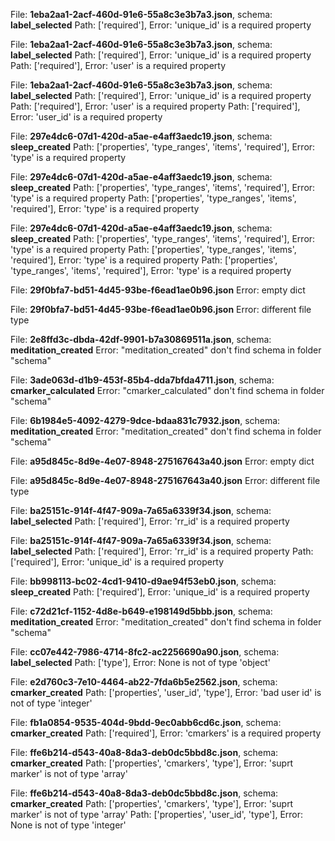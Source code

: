 File: **1eba2aa1-2acf-460d-91e6-55a8c3e3b7a3.json**, schema: **label_selected**
Path: ['required'], Error: 'unique_id' is a required property

File: **1eba2aa1-2acf-460d-91e6-55a8c3e3b7a3.json**, schema: **label_selected**
Path: ['required'], Error: 'unique_id' is a required property
Path: ['required'], Error: 'user' is a required property

File: **1eba2aa1-2acf-460d-91e6-55a8c3e3b7a3.json**, schema: **label_selected**
Path: ['required'], Error: 'unique_id' is a required property
Path: ['required'], Error: 'user' is a required property
Path: ['required'], Error: 'user_id' is a required property

File: **297e4dc6-07d1-420d-a5ae-e4aff3aedc19.json**, schema: **sleep_created**
Path: ['properties', 'type_ranges', 'items', 'required'], Error: 'type' is a required property

File: **297e4dc6-07d1-420d-a5ae-e4aff3aedc19.json**, schema: **sleep_created**
Path: ['properties', 'type_ranges', 'items', 'required'], Error: 'type' is a required property
Path: ['properties', 'type_ranges', 'items', 'required'], Error: 'type' is a required property

File: **297e4dc6-07d1-420d-a5ae-e4aff3aedc19.json**, schema: **sleep_created**
Path: ['properties', 'type_ranges', 'items', 'required'], Error: 'type' is a required property
Path: ['properties', 'type_ranges', 'items', 'required'], Error: 'type' is a required property
Path: ['properties', 'type_ranges', 'items', 'required'], Error: 'type' is a required property

File: **29f0bfa7-bd51-4d45-93be-f6ead1ae0b96.json**
Error: empty dict

File: **29f0bfa7-bd51-4d45-93be-f6ead1ae0b96.json**
Error: different file type

File: **2e8ffd3c-dbda-42df-9901-b7a30869511a.json**, schema: **meditation_created**
Error: "meditation_created" don't find schema in folder "schema"

File: **3ade063d-d1b9-453f-85b4-dda7bfda4711.json**, schema: **cmarker_calculated**
Error: "cmarker_calculated" don't find schema in folder "schema"

File: **6b1984e5-4092-4279-9dce-bdaa831c7932.json**, schema: **meditation_created**
Error: "meditation_created" don't find schema in folder "schema"

File: **a95d845c-8d9e-4e07-8948-275167643a40.json**
Error: empty dict

File: **a95d845c-8d9e-4e07-8948-275167643a40.json**
Error: different file type

File: **ba25151c-914f-4f47-909a-7a65a6339f34.json**, schema: **label_selected**
Path: ['required'], Error: 'rr_id' is a required property

File: **ba25151c-914f-4f47-909a-7a65a6339f34.json**, schema: **label_selected**
Path: ['required'], Error: 'rr_id' is a required property
Path: ['required'], Error: 'unique_id' is a required property

File: **bb998113-bc02-4cd1-9410-d9ae94f53eb0.json**, schema: **sleep_created**
Path: ['required'], Error: 'unique_id' is a required property

File: **c72d21cf-1152-4d8e-b649-e198149d5bbb.json**, schema: **meditation_created**
Error: "meditation_created" don't find schema in folder "schema"

File: **cc07e442-7986-4714-8fc2-ac2256690a90.json**, schema: **label_selected**
Path: ['type'], Error: None is not of type 'object'

File: **e2d760c3-7e10-4464-ab22-7fda6b5e2562.json**, schema: **cmarker_created**
Path: ['properties', 'user_id', 'type'], Error: 'bad user id' is not of type 'integer'

File: **fb1a0854-9535-404d-9bdd-9ec0abb6cd6c.json**, schema: **cmarker_created**
Path: ['required'], Error: 'cmarkers' is a required property

File: **ffe6b214-d543-40a8-8da3-deb0dc5bbd8c.json**, schema: **cmarker_created**
Path: ['properties', 'cmarkers', 'type'], Error: 'suprt marker' is not of type 'array'

File: **ffe6b214-d543-40a8-8da3-deb0dc5bbd8c.json**, schema: **cmarker_created**
Path: ['properties', 'cmarkers', 'type'], Error: 'suprt marker' is not of type 'array'
Path: ['properties', 'user_id', 'type'], Error: None is not of type 'integer'


